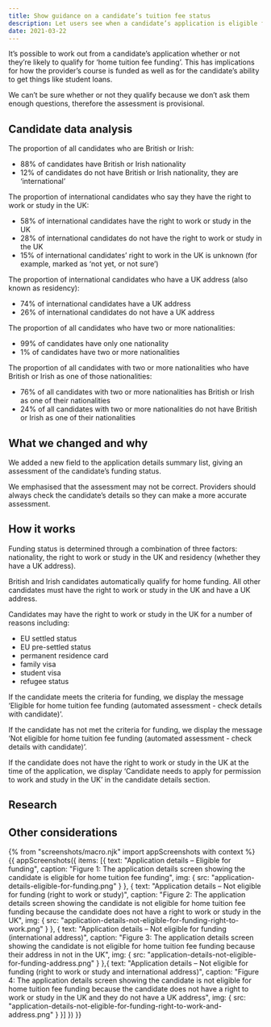 ```yaml
---
title: Show guidance on a candidate’s tuition fee status
description: Let users see when a candidate’s application is eligible for home student tuition fees.
date: 2021-03-22
---
```


It’s possible to work out from a candidate’s application whether or not they’re likely to qualify for ‘home tuition fee funding’. This has implications for how the provider’s course is funded as well as for the candidate’s ability to get things like student loans.

We can’t be sure whether or not they qualify because we don’t ask them enough questions, therefore the assessment is provisional.

## Candidate data analysis

The proportion of all candidates who are British or Irish:

- 88% of candidates have British or Irish nationality
- 12% of candidates do not have British or Irish nationality, they are ‘international’

The proportion of international candidates who say they have the right to work or study in the UK:

- 58% of international candidates have the right to work or study in the UK
- 28% of international candidates do not have the right to work or study in the UK
- 15% of international candidates’ right to work in the UK is unknown (for example, marked as ‘not yet, or not sure’)

The proportion of international candidates who have a UK address (also known as residency):

- 74% of international candidates have a UK address
- 26% of international candidates do not have a UK address

The proportion of all candidates who have two or more nationalities:

- 99% of candidates have only one nationality
- 1% of candidates have two or more nationalities

The proportion of all candidates with two or more nationalities who have British or Irish as one of those nationalities:

- 76% of all candidates with two or more nationalities has British or Irish as one of their nationalities
- 24% of all candidates with two or more nationalities do not have British or Irish as one of their nationalities

## What we changed and why

We added a new field to the application details summary list, giving an assessment of the candidate’s funding status.

We emphasised that the assessment may not be correct. Providers should always check the candidate’s details so they can make a more accurate assessment.

## How it works

Funding status is determined through a combination of three factors: nationality, the right to work or study in the UK and residency (whether they have a UK address).

British and Irish candidates automatically qualify for home funding. All other candidates must have the right to work or study in the UK and have a UK address.

Candidates may have the right to work or study in the UK for a number of reasons including:

- EU settled status
- EU pre-settled status
- permanent residence card
- family visa
- student visa
- refugee status

If the candidate meets the criteria for funding, we display the message ‘Eligible for home tuition fee funding (automated assessment - check details with candidate)’.

If the candidate has not met the criteria for funding, we display the message ‘Not eligible for home tuition fee funding (automated assessment - check details with candidate)’.

If the candidate does not have the right to work or study in the UK at the time of the application, we display ‘Candidate needs to apply for permission to work and study in the UK’ in the candidate details section.

## Research

## Other considerations

{% from "screenshots/macro.njk" import appScreenshots with context %}
{{ appScreenshots({
  items: [{
    text: "Application details – Eligible for funding",
    caption: "Figure 1: The application details screen showing the candidate is eligible for home tuition fee funding",
    img: {
      src: "application-details-eligible-for-funding.png"
    }
  }, {
    text: "Application details – Not eligible for funding (right to work or study)",
    caption: "Figure 2: The application details screen showing the candidate is not eligible for home tuition fee funding because the candidate does not have a right to work or study in the UK",
    img: {
      src: "application-details-not-eligible-for-funding-right-to-work.png"
    }
  },  {
    text: "Application details – Not eligible for funding (international address)",
    caption: "Figure 3: The application details screen showing the candidate is not eligible for home tuition fee funding because their address in not in the UK",
    img: {
      src: "application-details-not-eligible-for-funding-address.png"
    }
  },{
    text: "Application details – Not eligible for funding (right to work or study and international address)",
    caption: "Figure 4: The application details screen showing the candidate is not eligible for home tuition fee funding because the candidate does not have a right to work or study in the UK and they do not have a UK address",
    img: {
      src: "application-details-not-eligible-for-funding-right-to-work-and-address.png"
    }
  }]
}) }}
